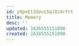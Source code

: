 ```yaml
---
id: p9peEtJdzui5qJ8z4rfrt
title: Memory
desc: ''
updated: 1636555151090
created: 1636555151090
---
```


